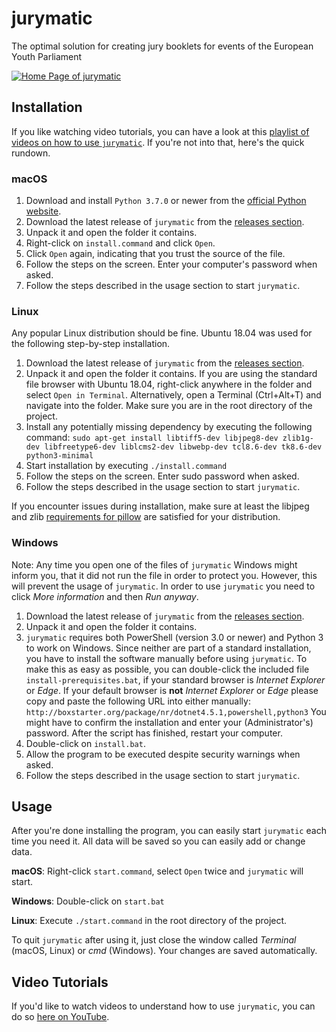 # jurymatic
The optimal solution for creating jury booklets for events of the European Youth Parliament

[![Home Page of jurymatic](https://i.imgur.com/0S898oB.png)](https://www.youtube.com/playlist?list=PLWqZWxSNRmk83SRJ2hx3tqCu2GrglyhFW)

## Installation
If you like watching video tutorials, you can have a look at this [playlist of videos on how to use `jurymatic`](https://www.youtube.com/playlist?list=PLWqZWxSNRmk83SRJ2hx3tqCu2GrglyhFW). If you're not into that, here's the quick rundown.

### macOS

1. Download and install `Python 3.7.0` or newer from the [official Python website](https://www.python.org/downloads/).
1. Download the latest release of `jurymatic` from the [releases section](https://github.com/wolfskaempf/jurymatic/releases).
1. Unpack it and open the folder it contains.
1. Right-click on `install.command` and click `Open`.
1. Click `Open` again, indicating that you trust the source of the file.
1. Follow the steps on the screen. Enter your computer's password when asked.
1. Follow the steps described in the usage section to start `jurymatic`.


### Linux

Any popular Linux distribution should be fine. Ubuntu 18.04 was used for the following step-by-step installation.

1. Download the latest release of `jurymatic` from the [releases section](https://github.com/wolfskaempf/jurymatic/releases).
1. Unpack it and open the folder it contains. If you are using the standard file browser with Ubuntu 18.04, right-click anywhere in the folder and select `Open in Terminal`. Alternatively, open a Terminal (Ctrl+Alt+T) and navigate into the folder. Make sure you are in the root directory of the project.
1. Install any potentially missing dependency by executing the following command:
`sudo apt-get install libtiff5-dev libjpeg8-dev zlib1g-dev libfreetype6-dev liblcms2-dev libwebp-dev tcl8.6-dev tk8.6-dev python3-minimal`
1. Start installation by executing `./install.command`
1. Follow the steps on the screen. Enter sudo password when asked.
1. Follow the steps described in the usage section to start `jurymatic`.


If you encounter issues during installation, make sure at least the libjpeg and zlib [requirements for pillow](https://pillow.readthedocs.io/en/latest/installation.html) are satisfied for your distribution.

### Windows

Note: Any time you open one of the files of `jurymatic` Windows might inform you, that it did not run the file in order to protect you. However, this will prevent the usage of `jurymatic`. In order to use `jurymatic` you need to click _More information_ and then _Run anyway_.

1. Download the latest release of `jurymatic` from the [releases section](https://github.com/wolfskaempf/jurymatic/releases).
1. Unpack it and open the folder it contains.
1. `jurymatic` requires both PowerShell (version 3.0 or newer) and Python 3 to work on Windows. Since neither are part of a standard installation, you have to install the software manually before using `jurymatic`. To make this as easy as possible, you can  double-click the included file `install-prerequisites.bat`, if your standard browser is _Internet Explorer_ or _Edge_. If your default browser is **not** _Internet Explorer_ or _Edge_ please copy and paste the following URL into either manually: `http://boxstarter.org/package/nr/dotnet4.5.1,powershell,python3` You might have to confirm the installation and enter your (Administrator's) password. After the script has finished, restart your computer.
1. Double-click on `install.bat`.
1. Allow the program to be executed despite security warnings when asked.
1. Follow the steps described in the usage section to start `jurymatic`.

## Usage

After you're done installing the program, you can easily start `jurymatic` each time you need it. All data will be saved so you can easily add or change data.

**macOS**: Right-click `start.command`, select `Open` twice and `jurymatic` will start.

**Windows**: Double-click on `start.bat`

**Linux**: Execute `./start.command` in the root directory of the project.

To quit `jurymatic` after using it, just close the window called _Terminal_ (macOS, Linux) or _cmd_ (Windows). Your changes are saved automatically.

## Video Tutorials
If you'd like to watch videos to understand how to use `jurymatic`, you can do so [here on YouTube](https://www.youtube.com/playlist?list=PLWqZWxSNRmk83SRJ2hx3tqCu2GrglyhFW).
